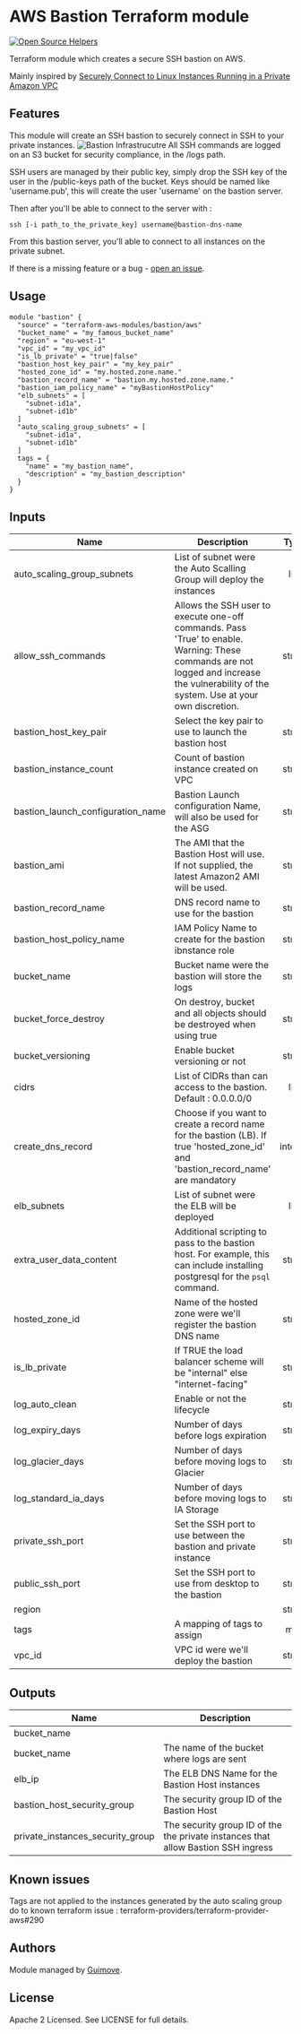 AWS Bastion Terraform module
===========================================

[![Open Source Helpers](https://www.codetriage.com/guimove/terraform-aws-bastion/badges/users.svg)](https://www.codetriage.com/guimove/terraform-aws-bastion)

Terraform module which creates a secure SSH bastion on AWS.

Mainly inspired by [Securely Connect to Linux Instances Running in a Private Amazon VPC](https://aws.amazon.com/blogs/security/securely-connect-to-linux-instances-running-in-a-private-amazon-vpc/)

Features
--------

This module will create an SSH bastion to securely connect in SSH  to your private instances.
![Bastion Infrastrucutre](https://raw.githubusercontent.com/Guimove/terraform-aws-bastion/master/_docs/terraformawsbastion.png)
All SSH  commands are logged on an S3 bucket for security compliance, in the /logs path.

SSH  users are managed by their public key, simply drop the SSH key of the user in  the /public-keys path of the bucket.
Keys should be named like 'username.pub', this will create the user 'username' on the bastion server.

Then after you'll be able to connect to the server with : 

```
ssh [-i path_to_the_private_key] username@bastion-dns-name
```

From this bastion server, you'll able to connect to all instances on the private subnet. 

If there is a missing feature or a bug - [open an issue](https://github.com/Guimove/terraform-aws-bastion/issues/new).

Usage
-----

```hcl
module "bastion" {
  "source" = "terraform-aws-modules/bastion/aws"
  "bucket_name" = "my_famous_bucket_name"
  "region" = "eu-west-1"
  "vpc_id" = "my_vpc_id"
  "is_lb_private" = "true|false"
  "bastion_host_key_pair" = "my_key_pair"
  "hosted_zone_id" = "my.hosted.zone.name."
  "bastion_record_name" = "bastion.my.hosted.zone.name."
  "bastion_iam_policy_name" = "myBastionHostPolicy"
  "elb_subnets" = [
    "subnet-id1a",
    "subnet-id1b"
  ]
  "auto_scaling_group_subnets" = [
    "subnet-id1a",
    "subnet-id1b"
  ]
  tags = {
    "name" = "my_bastion_name",
    "description" = "my_bastion_description"
  }
}
```
## Inputs

| Name | Description | Type | Default | Required |
|------|-------------|:----:|:-----:|:-----:|
| auto_scaling_group_subnets | List of subnet were the Auto Scalling Group will deploy the instances | list | - | yes |
| allow_ssh_commands | Allows the SSH user to execute one-off commands. Pass 'True' to enable. Warning: These commands are not logged and increase the vulnerability of the system. Use at your own discretion. | string | "" | no |
| bastion_host_key_pair | Select the key pair to use to launch the bastion host | string | - | yes |
| bastion_instance_count | Count of bastion instance created on VPC | string | `1` | no |
| bastion_launch_configuration_name | Bastion Launch configuration Name, will also be used for the ASG | string | `lc` | no |
| bastion_ami | The AMI that the Bastion Host will use. If not supplied, the latest Amazon2 AMI will be used. | string | `` | no |
| bastion_record_name | DNS record name to use for the bastion | string | `` | no |
| bastion_host_policy_name | IAM Policy Name to create for the bastion ibnstance role | string | `BastionHost` | no |
| bucket_name | Bucket name were the bastion will store the logs | string | - | yes |
| bucket_force_destroy | On destroy, bucket and all objects should be destroyed when using true | string | false | no |
| bucket_versioning | Enable bucket versioning or not | string | true | no |
| cidrs | List of CIDRs than can access to the bastion. Default : 0.0.0.0/0 | list | `<list>` | no |
| create_dns_record | Choose if you want to create a record name for the bastion (LB). If true 'hosted_zone_id' and 'bastion_record_name' are mandatory | integer | - | yes |
| elb_subnets | List of subnet were the ELB will be deployed | list | - | yes |
| extra_user_data_content | Additional scripting to pass to the bastion host. For example, this can include installing postgresql for the `psql` command. | string | `""` | no |
| hosted_zone_id | Name of the hosted zone were we'll register the bastion DNS name | string | `` | no |
| is_lb_private | If TRUE the load balancer scheme will be "internal" else "internet-facing" | string | - | yes |
| log_auto_clean | Enable or not the lifecycle | string | `false` | no |
| log_expiry_days | Number of days before logs expiration | string | `90` | no |
| log_glacier_days | Number of days before moving logs to Glacier | string | `60` | no |
| log_standard_ia_days | Number of days before moving logs to IA Storage | string | `30` | no |
| private_ssh_port | Set the SSH port to use between the bastion and private instance | string | `22` | no |
| public_ssh_port | Set the SSH port to use from desktop to the bastion | string | `22` | no |
| region |  | string | - | yes |
| tags | A mapping of tags to assign | map | `<map>` | no |
| vpc_id | VPC id were we'll deploy the bastion | string | - | yes |

## Outputs

| Name | Description |
|------|-------------|
| bucket_name |  |
| bucket_name | The name of the bucket where logs are sent |
| elb_ip | The ELB DNS Name for the Bastion Host instances |
| bastion_host_security_group | The security group ID of the Bastion Host |
| private_instances_security_group | The security group ID of the the private instances that allow Bastion SSH ingress |

Known issues
------------

Tags are not applied to the instances generated by the auto scaling group do to known terraform issue : 
terraform-providers/terraform-provider-aws#290

Authors
-------

Module managed by [Guimove](https://github.com/Guimove).

License
-------

Apache 2 Licensed. See LICENSE for full details.
